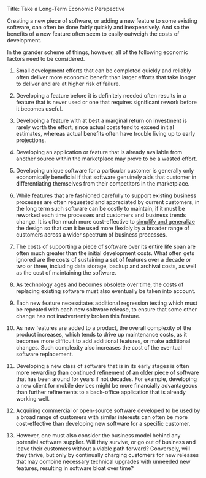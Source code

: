 Title: Take a Long-Term Economic Perspective

Creating a new piece of software, or adding a new feature to some existing software, can often be done fairly quickly and inexpensively. And so the benefits of a new feature often seem to easily outweigh the costs of development.

In the grander scheme of things, however, all of the following economic factors need to be considered.

1. Small development efforts that can be completed quickly and reliably often deliver more economic benefit than larger efforts that take longer to deliver and are at higher risk of failure.

2. Developing a feature before it is definitely needed often results in a feature that is never used or one that requires significant rework before it becomes useful.

3. Developing a feature with at best a marginal return on investment is rarely worth the effort, since actual costs tend to exceed initial estimates, whereas actual benefits often have trouble living up to early projections.

4. Developing an application or feature that is already available from another source within the marketplace may prove to be a wasted effort.

5. Developing unique software for a particular customer is generally only economically beneficial if that software genuinely aids that customer in differentiating themselves from their competitors in the marketplace.

6. While features that are fashioned carefully to support existing business processes are often requested and appreciated by current customers, in the long term such software can be costly to maintain, if it must be reworked each time processes and customers and business trends change. It is often much more cost-effective to [simplify and generalize][simplify] the design so that can it be used more flexibly by a broader range of customers across a wider spectrum of business processes.

7. The costs of supporting a piece of software over its entire life span are often much greater than the initial development costs. What often gets ignored are the costs of sustaining a set of features over a decade or two or three, including data storage, backup and archival costs, as well as the cost of maintaining the software.

8. As technology ages and becomes obsolete over time, the costs of replacing existing software must also eventually be taken into account.

9. Each new feature necessitates additional regression testing which must be repeated with each new software release, to ensure that some other change has not inadvertently broken this feature.

10. As new features are added to a product, the overall complexity of the product increases, which tends to drive up maintenance costs, as it becomes more difficult to add additional features, or make additional changes. Such complexity also increases the cost of the eventual software replacement.

11. Developing a new class of software that is in its early stages is often more rewarding than continued refinement of an older piece of software that has been around for years if not decades. For example, developing a new client for mobile devices might be more financially advantageous than further refinements to a back-office application that is already working well.

12. Acquiring commercial or open-source software developed to be used by a broad range of customers with similar interests can often be more cost-effective than developing new software for a specific customer.

13. However, one must also consider the business model behind any potential software supplier. Will they survive, or go out of business and leave their customers without a viable path forward? Conversely, will they thrive, but only by continually charging customers for new releases that may combine necessary technical upgrades with unneeded new features, resulting in software bloat over time?

[simplify]: simplify-and-generalize.html
